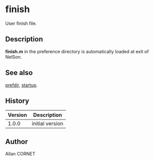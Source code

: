 # finish

User finish file.

## Description

  <p><b>finish.m</b> in the preference directory is automatically loaded at exit of  NelSon.</p>

## See also

[prefdir](../core/prefdir.md), [startup](startup.md).

## History

| Version | Description     |
| ------- | --------------- |
| 1.0.0   | initial version |

## Author

Allan CORNET
